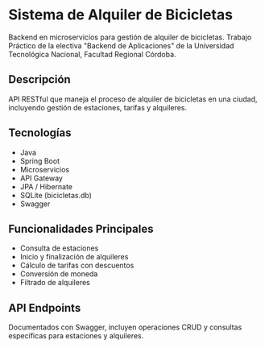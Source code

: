 # Sistema de Alquiler de Bicicletas

Backend en microservicios para gestión de alquiler de bicicletas. Trabajo Práctico de la electiva "Backend de Aplicaciones" de la Universidad Tecnológica Nacional, Facultad Regional Córdoba.

## Descripción

API RESTful que maneja el proceso de alquiler de bicicletas en una ciudad, incluyendo gestión de estaciones, tarifas y alquileres.

## Tecnologías

- Java
- Spring Boot
- Microservicios
- API Gateway
- JPA / Hibernate
- SQLite (bicicletas.db)
- Swagger

## Funcionalidades Principales

- Consulta de estaciones
- Inicio y finalización de alquileres
- Cálculo de tarifas con descuentos
- Conversión de moneda
- Filtrado de alquileres

## API Endpoints

Documentados con Swagger, incluyen operaciones CRUD y consultas específicas para estaciones y alquileres.
